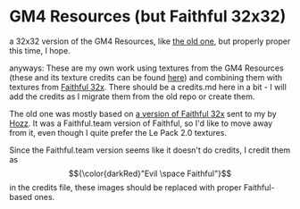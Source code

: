 # GM4 Resources (but Faithful 32x32)
a 32x32 version of the GM4 Resources, like [the old one](https://github.com/adriaan1313/GM4_Resources_32x32), but properly proper this time, I hope.


anyways: These are my own work using textures from the GM4 Resources (these and its texture credits can be found [here](https://github.com/Gamemode4Dev/GM4_Resources)) and combining them with textures from [Faithful 32x](https://faithfulpack.net/faithful32x/latest). There should be a credits.md here in a bit - I will add the credits as I migrate them from the old repo or create them.

The old one was mostly based on [a version of Faithful 32x](https://archive.org/download/le_pack_2.0__extras/le%2Bpack%2B2.0%2B%2B%2Bextras.zip) sent to my by [Hozz](https://github.com/hozz8528). It was a Faithful.team version of Faithful, so I'd like to move away from it, even though I quite prefer the Le Pack 2.0 textures.

Since the Faithful.team version seems like it doesn't do credits, I credit them as  $${\color{darkRed}"Evil \space Faithful"}$$ in the credits file, these images should be replaced with proper Faithful-based ones.
